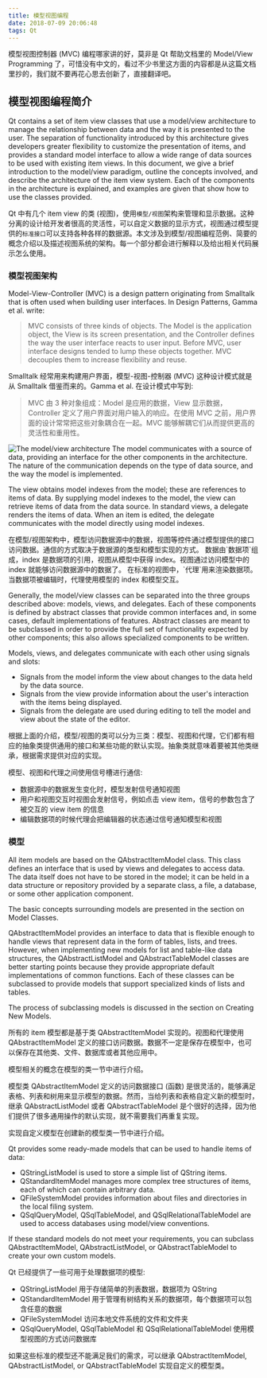 ```yaml
---
title: 模型视图编程
date: 2018-07-09 20:06:48
tags: Qt
---
```


模型视图控制器 (MVC) 编程哪家讲的好，莫非是 Qt 帮助文档里的 Model/View Programming 了，可惜没有中文的，看过不少书里这方面的内容都是从这篇文档里抄的，我们就不要再花心思去创新了，直接翻译吧。

## 模型视图编程简介

Qt contains a set of item view classes that use a model/view architecture to manage the relationship between data and the way it is presented to the user. The separation of functionality introduced by this architecture gives developers greater flexibility to customize the presentation of items, and provides a standard model interface to allow a wide range of data sources to be used with existing item views. In this document, we give a brief introduction to the model/view paradigm, outline the concepts involved, and describe the architecture of the item view system. Each of the components in the architecture is explained, and examples are given that show how to use the classes provided. 

Qt 中有几个 item view 的类 (视图)，使用`模型/视图`架构来管理和显示数据。这种分离的设计给开发者很高的灵活性，可以自定义数据的显示方式，视图通过模型提供的`标准接口`可以支持各种各样的数据源。本文涉及到模型/视图编程范例、简要的概念介绍以及描述视图系统的架构。每一个部分都会进行解释以及给出相关代码展示怎么使用。

### 模型视图架构

Model-View-Controller (MVC) is a design pattern originating from Smalltalk that is often used when building user interfaces. In Design Patterns, Gamma et al. write:

> MVC consists of three kinds of objects. The Model is the application object, the View is its screen presentation, and the Controller defines the way the user interface reacts to user input. Before MVC, user interface designs tended to lump these objects together. MVC decouples them to increase flexibility and reuse.

Smalltalk 经常用来构建用户界面，模型-视图-控制器 (MVC) 这种设计模式就是从 Smalltalk 借鉴而来的。Gamma et al. 在设计模式中写到:

> MVC 由 3 种对象组成：Model 是应用的数据，View 显示数据，Controller 定义了用户界面对用户输入的响应。在使用 MVC 之前，用户界面的设计常常把这些对象耦合在一起。MVC 能够解耦它们从而提供更高的灵活性和重用性。

<div style="float: left"><img src="/img/qtbook/custom-widget/mvc/modelview-overview.png"></div>The model/view architecture
The model communicates with a source of data, providing an interface for the other components in the architecture. The nature of the communication depends on the type of data source, and the way the model is implemented.

The view obtains model indexes from the model; these are references to items of data. By supplying model indexes to the model, the view can retrieve items of data from the data source.
In standard views, a delegate renders the items of data. When an item is edited, the delegate communicates with the model directly using model indexes.

<div style="clear: both;">在模型/视图架构中，模型访问数据源中的数据，视图等控件通过模型提供的接口访问数据。通信的方式取决于数据源的类型和模型实现的方式。
数据由`数据项`组成，index 是数据项的引用，视图从模型中获得 index。视图通过访问模型中的 index 就能够访问数据源中的数据了。
在标准的视图中，`代理`用来渲染数据项。当数据项被编辑时，代理使用模型的 index 和模型交互。

Generally, the model/view classes can be separated into the three groups described above: models, views, and delegates. Each of these components is defined by abstract classes that provide common interfaces and, in some cases, default implementations of features. Abstract classes are meant to be subclassed in order to provide the full set of functionality expected by other components; this also allows specialized components to be written.

Models, views, and delegates communicate with each other using signals and slots:

* Signals from the model inform the view about changes to the data held by the data source.
* Signals from the view provide information about the user's interaction with the items being displayed.
* Signals from the delegate are used during editing to tell the model and view about the state of the editor. 

根据上面的介绍，模型/视图的类可以分为三类：模型、视图和代理，它们都有相应的抽象类提供通用的接口和某些功能的默认实现。抽象类就意味着要被其他类继承，根据需求提供对应的实现。

模型、视图和代理之间使用信号槽进行通信:

* 数据源中的数据发生变化时，模型发射信号通知视图
* 用户和视图交互时视图会发射信号，例如点击 view item，信号的参数包含了被交互的 view item 的信息
* 编辑数据项的时候代理会把编辑器的状态通过信号通知模型和视图

### 模型

All item models are based on the QAbstractItemModel class. This class defines an interface that is used by views and delegates to access data. The data itself does not have to be stored in the model; it can be held in a data structure or repository provided by a separate class, a file, a database, or some other application component.

The basic concepts surrounding models are presented in the section on Model Classes.

QAbstractItemModel provides an interface to data that is flexible enough to handle views that represent data in the form of tables, lists, and trees. However, when implementing new models for list and table-like data structures, the QAbstractListModel and QAbstractTableModel classes are better starting points because they provide appropriate default implementations of common functions. Each of these classes can be subclassed to provide models that support specialized kinds of lists and tables.

The process of subclassing models is discussed in the section on Creating New Models.

所有的 item 模型都是基于类 QAbstractItemModel 实现的。视图和代理使用 QAbstractItemModel 定义的接口访问数据。数据不一定是保存在模型中，也可以保存在其他类、文件、数据库或者其他应用中。

模型相关的概念在模型的类一节中进行介绍。

模型类 QAbstractItemModel 定义的访问数据接口 (函数) 是很灵活的，能够满足表格、列表和树用来显示模型的数据。然而，当给列表和表格自定义新的模型时，继承 QAbstractListModel 或者 QAbstractTableModel 是个很好的选择，因为他们提供了很多通用操作的默认实现，就不需要我们再重复实现。

实现自定义模型在创建新的模型类一节中进行介绍。

Qt provides some ready-made models that can be used to handle items of data:

* QStringListModel is used to store a simple list of QString items.
* QStandardItemModel manages more complex tree structures of items, each of which can contain arbitrary data.
* QFileSystemModel provides information about files and directories in the local filing system.
* QSqlQueryModel, QSqlTableModel, and QSqlRelationalTableModel are used to access databases using model/view conventions.

If these standard models do not meet your requirements, you can subclass QAbstractItemModel, QAbstractListModel, or QAbstractTableModel to create your own custom models. 

Qt 已经提供了一些可用于处理数据项的模型:

* QStringListModel 用于存储简单的列表数据，数据项为 QString
* QStandardItemModel 用于管理有树结构关系的数据项，每个数据项可以包含任意的数据
* QFileSystemModel 访问本地文件系统的文件和文件夹
* QSqlQueryModel, QSqlTableModel 和 QSqlRelationalTableModel 使用模型视图的方式访问数据库

如果这些标准的模型还不能满足我们的需求，可以继承 QAbstractItemModel, QAbstractListModel, or QAbstractTableModel 实现自定义的模型类。

